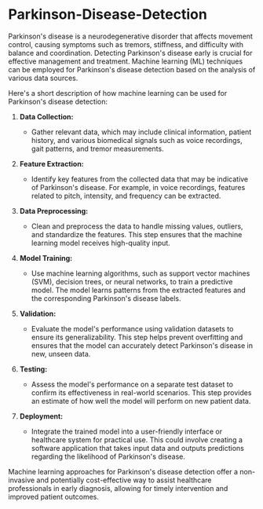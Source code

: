 # Parkinson-Disease-Detection
Parkinson's disease is a neurodegenerative disorder that affects movement control, causing symptoms such as tremors, stiffness, and difficulty with balance and coordination. Detecting Parkinson's disease early is crucial for effective management and treatment. Machine learning (ML) techniques can be employed for Parkinson's disease detection based on the analysis of various data sources.

Here's a short description of how machine learning can be used for Parkinson's disease detection:

1. **Data Collection:**
   - Gather relevant data, which may include clinical information, patient history, and various biomedical signals such as voice recordings, gait patterns, and tremor measurements.

2. **Feature Extraction:**
   - Identify key features from the collected data that may be indicative of Parkinson's disease. For example, in voice recordings, features related to pitch, intensity, and frequency can be extracted.

3. **Data Preprocessing:**
   - Clean and preprocess the data to handle missing values, outliers, and standardize the features. This step ensures that the machine learning model receives high-quality input.

4. **Model Training:**
   - Use machine learning algorithms, such as support vector machines (SVM), decision trees, or neural networks, to train a predictive model. The model learns patterns from the extracted features and the corresponding Parkinson's disease labels.

5. **Validation:**
   - Evaluate the model's performance using validation datasets to ensure its generalizability. This step helps prevent overfitting and ensures that the model can accurately detect Parkinson's disease in new, unseen data.

6. **Testing:**
   - Assess the model's performance on a separate test dataset to confirm its effectiveness in real-world scenarios. This step provides an estimate of how well the model will perform on new patient data.

7. **Deployment:**
   - Integrate the trained model into a user-friendly interface or healthcare system for practical use. This could involve creating a software application that takes input data and outputs predictions regarding the likelihood of Parkinson's disease.

Machine learning approaches for Parkinson's disease detection offer a non-invasive and potentially cost-effective way to assist healthcare professionals in early diagnosis, allowing for timely intervention and improved patient outcomes.
